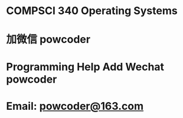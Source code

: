 # COMPSCI 340 Operating Systems
# 加微信 powcoder

# Programming Help Add Wechat powcoder

# Email: powcoder@163.com

